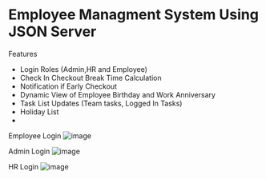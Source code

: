 # Employee Managment System Using JSON Server

Features
- Login Roles (Admin,HR and Employee)
- Check In Checkout Break Time Calculation
- Notification if Early Checkout
- Dynamic View of Employee Birthday and Work Anniversary 
- Task List Updates (Team tasks, Logged In Tasks)
- Holiday List
- 

Employee Login
![image](https://user-images.githubusercontent.com/95474305/230457247-61d6eb59-a35f-417a-a5a7-fd860df4c299.png)

Admin Login
![image](https://user-images.githubusercontent.com/95474305/230457359-3243aa06-1b5b-49ca-a18e-75c2bebbb918.png)

HR Login
![image](https://user-images.githubusercontent.com/95474305/230458202-ff230e5b-13a9-4ce6-b7f0-aab8a5b4f6e9.png)

